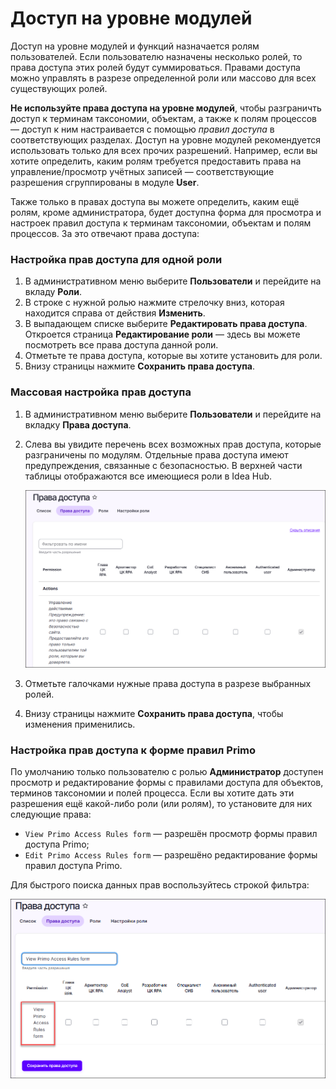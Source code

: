 # Доступ на уровне модулей

Доступ на уровне модулей и функций назначается ролям пользователей. Если пользователю назначены несколько ролей, то права доступа этих ролей будут суммироваться. Правами доступа можно управлять в разрезе определенной роли или массово для всех существующих ролей.

**Не используйте права доступа на уровне модулей**, чтобы разграничть доступ к терминам таксономии, объектам, а также к полям процессов — доступ к ним настраивается с помощью *правил доступа* в соответствующих разделах. Доступ на уровне модулей рекомендуется использовать только для всех прочих разрешений. Например, если вы хотите определить, каким ролям требуется предоставить права на управление/просмотр учётных записей — соответствующие разрешения сгруппированы в модуле **User**.

Также только в правах доступа вы можете определить, каким ещё ролям, кроме администратора, будет доступна форма для просмотра и настроек правил доступа к терминам таксономии, объектам и полям процессов. За это отвечают права доступа:


### Настройка прав доступа для одной роли

1. В административном меню выберите **Пользователи** и перейдите на вкладу **Роли**.
1. В строке с нужной ролью нажмите стрелочку вниз, которая находится справа от действия **Изменить**.
1. В выпадающем списке выберите **Редактировать права доступа**. Откроется страница **Редактирование роли** — здесь вы можете посмотреть все права доступа данной роли.
1. Отметьте те права доступа, которые вы хотите установить для роли.
1. Внизу страницы нажмите **Сохранить права доступа**.

### Массовая настройка прав доступа 

1. В административном меню выберите **Пользователи** и перейдите на вкладку **Права доступа**.
1. Слева вы увидите перечень всех возможных прав доступа, которые разграничены по модулям. Отдельные права доступа имеют предупреждения, связанные с безопасностью. В верхней части таблицы отображаются все имеющиеся роли в Idea Hub.

   ![](<../../../idea-hub/resources/admin/users/permissions-tab.png>)

1. Отметьте галочками нужные права доступа в разрезе выбранных ролей. 
1. Внизу страницы нажмите **Сохранить права доступа**, чтобы изменения применились.


### Настройка прав доступа к форме правил Primo

По умолчанию только пользователю с ролью **Администратор** доступен просмотр и редактирование формы с правилами доступа для объектов, терминов таксономии и полей процесса. Если вы хотите дать эти разрешения ещё какой-либо роли (или ролям), то установите для них следующие права:
* `View Primo Access Rules form` — разрешён просмотр формы правил доступа Primo;
* `Edit Primo Access Rules form` — разрешёно редактирование формы правил доступа Primo.

Для быстрого поиска данных прав воспользуйтесь строкой фильтра:

![](<../../../idea-hub/resources/admin/users/filter-access-rules.png>)
